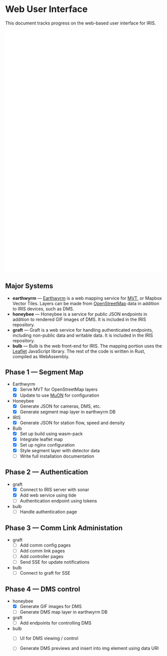 # Web User Interface

This document tracks progress on the web-based user interface for IRIS.

![ui architecture](images/ui_architecture.svg)

## Major Systems

- **earthwyrm** — [Earthwyrm] is a web mapping service for [MVT], or Mapbox
  Vector Tiles.  Layers can be made from [OpenStreetMap] data in addition to
  IRIS devices, such as DMS.
- **honeybee** — Honeybee is a service for public JSON endpoints in addition to
  rendered GIF images of DMS.  It is included in the IRIS repository.
- **graft** — Graft is a web service for handling authenticated endpoints,
  including non-public data and writable data.  It is included in the IRIS
  repository.
- **bulb** — Bulb is the web front-end for IRIS.  The mapping portion uses the
  [Leaflet] JavaScript library.  The rest of the code is written in Rust,
  compiled as WebAssembly.

## Phase 1 — Segment Map

* Earthwyrm
  - [X] Serve MVT for OpenStreetMap layers
  - [X] Update to use [MuON] for configuration
* Honeybee
  - [X] Generate JSON for cameras, DMS, etc.
  - [X] Generate segment map layer in earthwyrm DB
* IRIS
  - [X] Generate JSON for station flow, speed and density
* Bulb
  - [X] Set up build using wasm-pack
  - [X] Integrate leaflet map
  - [X] Set up nginx configuration
  - [X] Style segment layer with detector data
  - [ ] Write full installation documentation

## Phase 2 — Authentication

* graft
  - [X] Connect to IRIS server with sonar
  - [X] Add web service using tide
  - [ ] Authentication endpoint using tokens
* bulb
  - [ ] Handle authentication page

## Phase 3 — Comm Link Administation

* graft
  - [ ] Add comm config pages
  - [ ] Add comm link pages
  - [ ] Add controller pages
  - [ ] Send SSE for update notifications
* bulb
  - [ ] Connect to graft for SSE

## Phase 4 — DMS control

* honeybee
  - [X] Generate GIF images for DMS
  - [ ] Generate DMS map layer in earthwyrm DB
* graft
  - [ ] Add endpoints for controlling DMS
* bulb
  - [ ] UI for DMS viewing / control
  - [ ] Generate DMS previews and insert into img element using data URI


[earthwyrm]: https://github.com/DougLau/earthwyrm
[Leaflet]: https://github.com/Leaflet/Leaflet
[MuON]: https://github.com/muon-data/muon
[MVT]: https://docs.mapbox.com/vector-tiles/reference/
[OpenStreetMap]: https://www.openstreetmap.org

